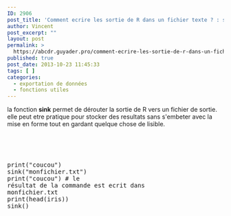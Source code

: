 ```yaml
---
ID: 2906
post_title: 'Comment ecrire les sortie de R dans un fichier texte ? : sink'
author: Vincent
post_excerpt: ""
layout: post
permalink: >
  https://abcdr.guyader.pro/comment-ecrire-les-sortie-de-r-dans-un-fichier-texte-sink/
published: true
post_date: 2013-10-23 11:45:33
tags: [ ]
categories:
  - exportation de données
  - fonctions utiles
---
```

la fonction <strong>sink</strong> permet de dérouter la sortie de R vers un fichier de sortie. elle peut etre pratique pour stocker des resultats sans s'embeter avec la mise en forme tout en gardant quelque chose de lisible.<br /><br /> <pre lang='rsplus'><br /><br /> print("coucou")<br />sink("monfichier.txt")<br />print("coucou") # le résultat de la commande est ecrit dans monfichier.txt<br />print(head(iris))<br />sink() <br /></pre>